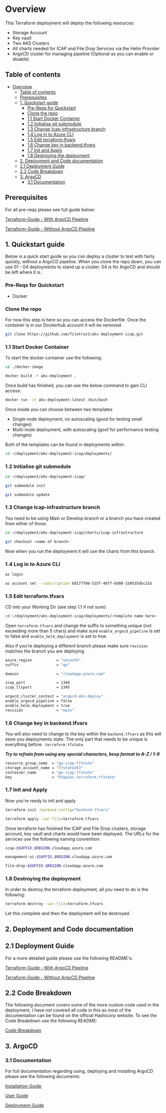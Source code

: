 # Overview

This Terraform deployment will deploy the following resources:

- Storage Account
- Key vault
- Two AKS Clusters
- All charts needed for ICAP and File Drop Services via the Helm Provider
- ArgoCD cluster for managing pipeline (Optional as you can enable or disable)

## Table of contents

- [Overview](#overview)
  - [Table of contents](#table-of-contents)
  - [Prerequisites](#prerequisites)
  - [1. Quickstart guide](#1-quickstart-guide)
    - [Pre-Reqs for Quickstart](#pre-reqs-for-quickstart)
    - [Clone the repo](#clone-the-repo)
    - [1.1 Start Docker Container](#11-start-docker-container)
    - [1.2 Initialise git submodule](#12-initialise-git-submodule)
    - [1.3 Change Icap-infrastructure branch](#13-change-icap-infrastructure-branch)
    - [1.4 Log in to Azure CLI](#14-log-in-to-azure-cli)
    - [1.5 Edit terraform.tfvars](#15-edit-terraformtfvars)
    - [1.6 Change key in backend.tfvars](#16-change-key-in-backendtfvars)
    - [1.7 Init and Apply](#17-init-and-apply)
    - [1.8 Destroying the deployment](#18-destroying-the-deployment)
  - [2. Deployment and Code documentation](#2-deployment-and-code-documentation)
  - [2.1 Deployment Guide](#21-deployment-guide)
  - [2.2 Code Breakdown](#22-code-breakdown)
  - [3. ArgoCD](#3-argocd)
    - [3.1 Documentation](#31-documentation)

## Prerequisites

For all pre-reqs please see full guide below:

[Terraform-Guide - With ArgoCD Pipeline](/documentation/Terraform/terraform-guide-with-argo.md)

[Terraform-Guide - Without ArgoCD Pipeline](/documentation/Terraform/terraform-guide-without-argo.md)

## 1. Quickstart guide

Below is a quick start guide so you can deploy a cluster to test with fairly quickly, without a ArgoCD pipeline. When you clone the repo down, you can use 01 - 04 deployments to stand up a cluster. 04 is for ArgoCD and should be left where it is.

### Pre-Reqs for Quickstart

- Docker

### Clone the repo

For now this step is here so you can access the Dockerfile. Once the container is in our Dockerhub account it will be removed.

```bash
git clone https://github.com/filetrust/aks-deployment-icap.git
```

### 1.1 Start Docker Container

To start the docker container use the following:

```bash
cd ./docker-image

docker build -t aks-deployment .
```

Once build has finished, you can use the below command to gain CLI access:

```bash
docker run -it aks-deployment:latest /bin/bash
```

Once inside you can choose between two templates

- Single node deployment, no autoscaling (good for testing small changes)
- Multi-node deployment, with autoscaling (goof for performance testing changes) 

Both of the templates can be found in deployments within:

```bash
cd ~/deployment/aks-deployment-icap/deployments/
```
### 1.2 Initialise git submodule

```bash
cd ~/deployment/aks-deployment-icap/

git submodule init

git submodule update
```

### 1.3 Change Icap-infrastructure branch

You need to be using Main or Develop branch or a branch you have created from either of those.

```bash
cd ~/deployment/aks-deployment-icap/charts/icap-infrastructure

git checkout <name of branch>
```

Now when you run the deployment it will use the charts from this branch.

### 1.4 Log in to Azure CLI

```bash
az login

az account set --subscription b8177f86-515f-4bff-bd08-1b9535dbc31b
```

### 1.5 Edit terraform.tfvars

CD into your Working Dir (see step 1.1 if not sure):

```bash
cd ~/deployment/aks-deployment-icap/deployments/<template name here>
```

Open ```terraform.tfvars``` and change the suffix to something unique (not exceeding more than 5 chars) and make sure ```enable_argocd_pipeline``` is set to false and ```enable_helm_deployment``` is set to true.

Also if you're deploying a different branch please make sure ```revision``` matches the branch you are deploying.

```bash
azure_region           = "uksouth"
suffix                 = "qa"

domain                 = "cloudapp.azure.com"

icap_port              = 1344
icap_tlsport           = 1345

argocd_cluster_context = "argocd-aks-deploy"
enable_argocd_pipeline = false
enable_helm_deployment = true
revision               = "main"
```

### 1.6 Change key in backend.tfvars

You will also need to change to the key within the ```backend.tfvars``` as this will store you deployments state. The only part that needs to be unique is everything before ```.terraform.tfstate```.

***Try to refrain from using any special characters, keep format to A-Z / 1-9***

```bash
resource_group_name  = "gw-icap-tfstate"
storage_account_name = "tfstate263"
container_name       = "gw-icap-tfstate"
key                  = "03qauks.terraform.tfstate"
```

### 1.7 Init and Apply

Now you're ready to init and apply 

```bash
terraform init -backend-config="backend.tfvars"
```

```bash
terraform apply -var-file=terraform.tfvars
```

Once terraform has finished the ICAP and File Drop clusters, storage account, key vault and charts would have been deployed. The URLs for the services use the following naming convention:

```bash
icap-$SUFFIX.$REGION.cloudapp.azure.com

management-ui-$SUFFIX.$REGION.cloudapp.azure.com

file-drop-$SUFFIX.$REGION.cloudapp.azure.com
```

### 1.8 Destroying the deployment

In order to destroy the terraform deployment, all you need to do is the following:

```bash
terraform destroy -var-file=terraform.tfvars
```

Let this complete and then the deployment will be destroyed.

## 2. Deployment and Code documentation

## 2.1 Deployment Guide

For a more detailed guide please use the following README's:

[Terraform-Guide - With ArgoCD Pipeline](/documentation/Terraform/terraform-guide-with-argo.md)

[Terraform-Guide - Without ArgoCD Pipeline](/documentation/Terraform/terraform-guide-without-argo.md)


## 2.2 Code Breakdown

The following document covers some of the more custom code used in the deployment, I have not covered all code in this as most of the documentation can be found on the official Hashicorp website. To see the Code Breakdown use the following README:

[Code-Breakdown](/documentation/Terraform/code-breakdown.md)

## 3. ArgoCD

### 3.1 Documentation

For full documentation regarding using, deploying and installing ArgoCD please see the following documents:

[Installation-Guide](/documentation/Argocd/installation-guide.md)

[User Guide](documentation/Argocd/user-guide.md)

[Deployment-Guide](/documentation/Argocd/deployment-guide.md)
